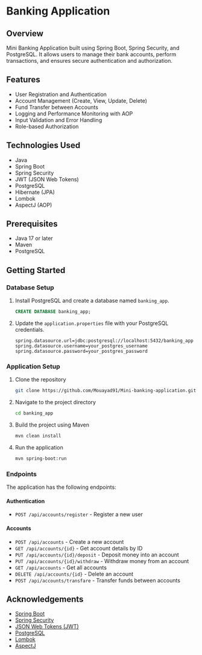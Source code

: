 # Banking Application

## Overview

Mini Banking Application built using Spring Boot, Spring Security, and PostgreSQL. 
It allows users to manage their bank accounts, perform transactions, and ensures secure authentication and authorization.

## Features

- User Registration and Authentication
- Account Management (Create, View, Update, Delete)
- Fund Transfer between Accounts
- Logging and Performance Monitoring with AOP
- Input Validation and Error Handling
- Role-based Authorization

## Technologies Used

- Java
- Spring Boot
- Spring Security
- JWT (JSON Web Tokens)
- PostgreSQL
- Hibernate (JPA)
- Lombok
- AspectJ (AOP)

## Prerequisites

- Java 17 or later
- Maven
- PostgreSQL

## Getting Started

### Database Setup

1. Install PostgreSQL and create a database named `banking_app`.

    ```sql
    CREATE DATABASE banking_app;
    ```

2. Update the `application.properties` file with your PostgreSQL credentials.

    ```properties
    spring.datasource.url=jdbc:postgresql://localhost:5432/banking_app
    spring.datasource.username=your_postgres_username
    spring.datasource.password=your_postgres_password
    ```

### Application Setup

1. Clone the repository

    ```bash
    git clone https://github.com/Mouayad91/Mini-banking-application.git
    ```

2. Navigate to the project directory

    ```bash
    cd banking_app
    ```

3. Build the project using Maven

    ```bash
    mvn clean install
    ```

4. Run the application

    ```bash
    mvn spring-boot:run
    ```

### Endpoints

The application has the following endpoints:

#### Authentication

- `POST /api/accounts/register` - Register a new user

#### Accounts

- `POST /api/accounts` - Create a new account
- `GET /api/accounts/{id}` - Get account details by ID
- `PUT /api/accounts/{id}/deposit` - Deposit money into an account
- `PUT /api/accounts/{id}/withdraw` - Withdraw money from an account
- `GET /api/accounts` - Get all accounts
- `DELETE /api/accounts/{id}` - Delete an account
- `POST /api/accounts/transfare` - Transfer funds between accounts

## Acknowledgements

- [Spring Boot](https://spring.io/projects/spring-boot)
- [Spring Security](https://spring.io/projects/spring-security)
- [JSON Web Tokens (JWT)](https://jwt.io/)
- [PostgreSQL](https://www.postgresql.org/)
- [Lombok](https://projectlombok.org/)
- [AspectJ](https://www.eclipse.org/aspectj/)

